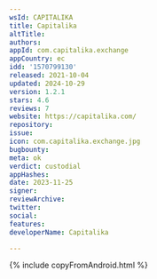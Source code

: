 ```yaml
---
wsId: CAPITALIKA
title: Capitalika
altTitle: 
authors: 
appId: com.capitalika.exchange
appCountry: ec
idd: '1570799130'
released: 2021-10-04
updated: 2024-10-29
version: 1.2.1
stars: 4.6
reviews: 7
website: https://capitalika.com/
repository: 
issue: 
icon: com.capitalika.exchange.jpg
bugbounty: 
meta: ok
verdict: custodial
appHashes: 
date: 2023-11-25
signer: 
reviewArchive: 
twitter: 
social: 
features: 
developerName: Capitalika

---
```


{% include copyFromAndroid.html %}
